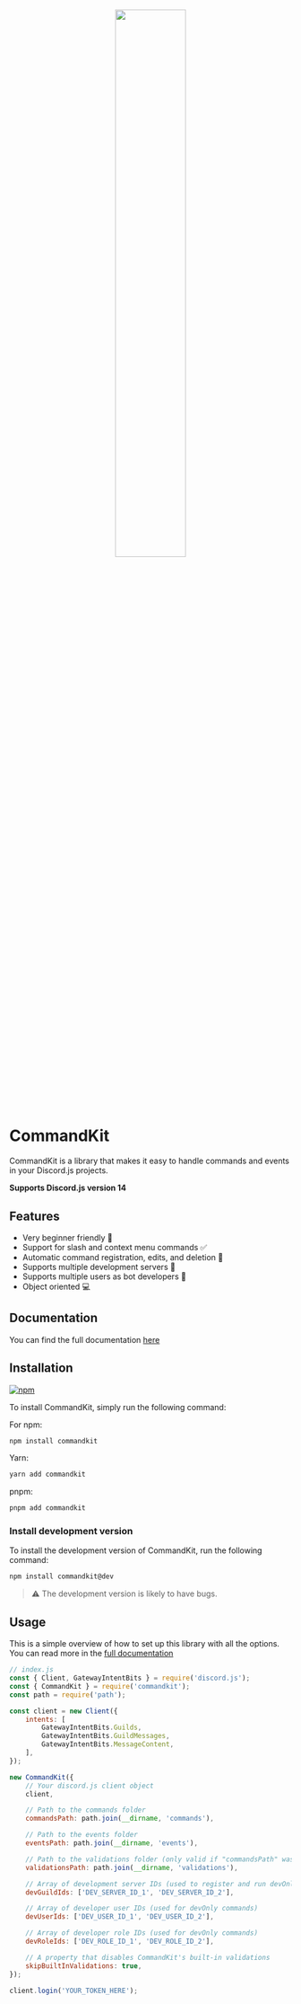 <h1 align="center">
    <img src="https://raw.githubusercontent.com/underctrl-io/commandkit/master/apps/docs/public/ckit_logo.png" width="50%">
    <br>
</h1>

# CommandKit

CommandKit is a library that makes it easy to handle commands and events in your Discord.js projects.

**Supports Discord.js version 14**

## Features

-   Very beginner friendly 🚀
-   Support for slash and context menu commands ✅
-   Automatic command registration, edits, and deletion 🤖
-   Supports multiple development servers 🤝
-   Supports multiple users as bot developers 👥
-   Object oriented 💻

## Documentation

You can find the full documentation [here](https://commandkit.js.org)

## Installation

[![npm](https://nodei.co/npm/commandkit.png)](https://nodei.co/npm/commandkit/)

To install CommandKit, simply run the following command:

For npm:

```bash
npm install commandkit
```

Yarn:

```bash
yarn add commandkit
```

pnpm:

```bash
pnpm add commandkit
```

### Install development version

To install the development version of CommandKit, run the following command:

```bash
npm install commandkit@dev
```

> ⚠️ The development version is likely to have bugs.

## Usage

This is a simple overview of how to set up this library with all the options. You can read more in the [full documentation](https://commandkit.js.org)

```js
// index.js
const { Client, GatewayIntentBits } = require('discord.js');
const { CommandKit } = require('commandkit');
const path = require('path');

const client = new Client({
    intents: [
        GatewayIntentBits.Guilds,
        GatewayIntentBits.GuildMessages,
        GatewayIntentBits.MessageContent,
    ],
});

new CommandKit({
    // Your discord.js client object
    client,

    // Path to the commands folder
    commandsPath: path.join(__dirname, 'commands'),

    // Path to the events folder
    eventsPath: path.join(__dirname, 'events'),

    // Path to the validations folder (only valid if "commandsPath" was provided)
    validationsPath: path.join(__dirname, 'validations'),

    // Array of development server IDs (used to register and run devOnly commands)
    devGuildIds: ['DEV_SERVER_ID_1', 'DEV_SERVER_ID_2'],

    // Array of developer user IDs (used for devOnly commands)
    devUserIds: ['DEV_USER_ID_1', 'DEV_USER_ID_2'],

    // Array of developer role IDs (used for devOnly commands)
    devRoleIds: ['DEV_ROLE_ID_1', 'DEV_ROLE_ID_2'],

    // A property that disables CommandKit's built-in validations
    skipBuiltInValidations: true,
});

client.login('YOUR_TOKEN_HERE');
```
